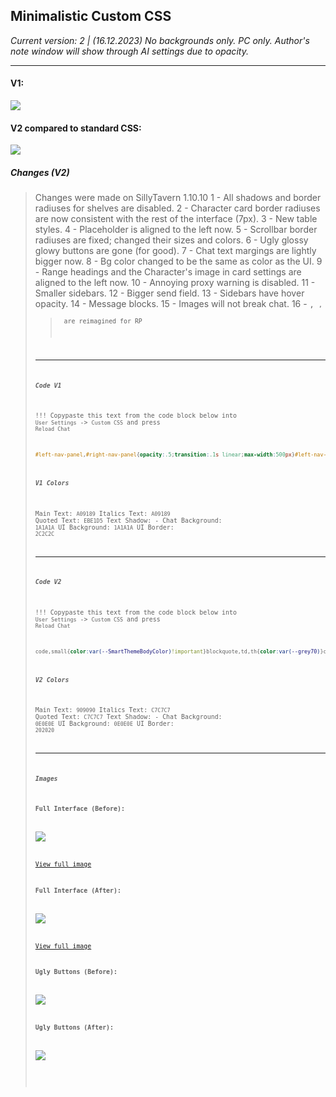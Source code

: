 ## Minimalistic Custom CSS
*Current version: 2 | (16.12.2023)*
*No backgrounds only. PC only. Author's note window will show through AI settings due to opacity.*
- - -
####
#### V1:
![](https://files.catbox.moe/587ecp.gif)

#### V2 compared to standard CSS:
![](https://files.catbox.moe/39bc63.gif)

##### **Changes (V2)**
> Changes were made on SillyTavern 1.10.10
1 - All shadows and border radiuses for shelves are disabled.
2 - Character card border radiuses are now consistent with the rest of the interface (7px).
3 - New table styles.
4 - Placeholder is aligned to the left now.
5 - Scrollbar border radiuses are fixed; changed their sizes and colors.
6 - Ugly glossy glowy buttons are gone (for good).
7 - Chat text margings are lightly bigger now.
8 - Bg color changed to be the same as color as the UI.
9 - Range headings and the Character's image in card settings are aligned to the left now.
10 - Annoying proxy warning is disabled.
11 - Smaller sidebars.
12 - Bigger send field. 
13 - Sidebars have hover opacity.
14 - Message blocks.
15 - Images will not break chat.
16 - <code>, <small>, <blockquote> are reimagined for RP

- - -

##### **Code V1**
!!! Copypaste this text from the code block below into `User Settings` -> `Custom CSS` and press `Reload Chat`
```css
#left-nav-panel,#right-nav-panel{opacity:.5;transition:.1s linear;max-width:500px}#left-nav-panel:hover,#right-nav-panel:hover{opacity:1;transition:.1s linear}.mes_text p,.range-block{margin-bottom:15px}#chat,#left-nav-panel,#quickReplyBar,#right-nav-panel,#send_form,#top-bar{border:0!important}#left-nav-panel{margin-top:0!important}#send_form{padding-bottom:15px!important;padding-top:15px!important}#quickReplyBar{padding-bottom:10px!important}table{background-color:var(--black30a);border-style:none}tr:nth-child(2n){background-color:var(--grey10)}th{background-color:#282828}td,th{border:1px solid #323232!important;color:var(--grey70)}#right-nav-panel,#top-bar,.drawer-content{box-shadow:none!important;border-radius:0}::-webkit-scrollbar{width:14px}::-webkit-scrollbar-thumb{background-color:#232323!important;border-radius:0;box-shadow:none}#send_textarea{color:var(--SmartThemeEmColor)!important}::placeholder{color:var(--SmartThemeBodyColor)!important;text-align:left!important}body.big-avatars .avatar img{border-radius:7px}.avatar img,.hotswapAvatar img{box-shadow:none!important}#extensions_settings .inline-drawer-toggle.inline-drawer-header,#extensions_settings2 .inline-drawer-toggle.inline-drawer-header,#user-settings-block h4,h4{background-image:none!important}body{background-color:var(--SmartThemeBlurTintColor)}.mes_text p{line-height:160%;font-size:15px}.range-block-title{text-align:left}body.big-avatars .avatar{align-items:start}#ReverseProxyWarningMessage{display:none!important}hr{background-image:none;background-color:var(--SmartThemeBorderColor);margin:15px 0}
```

##### **V1 Colors**
Main Text: `A09189`
Italics Text: `A09189`
Quoted Text: `EBE1D5`
Text Shadow: -
Chat Background: `1A1A1A`
UI Background: `1A1A1A`
UI Border: `2C2C2C`

- - -

##### **Code V2**
!!! Copypaste this text from the code block below into `User Settings` -> `Custom CSS` and press `Reload Chat`
```css
code,small{color:var(--SmartThemeBodyColor)!important}blockquote,td,th{color:var(--grey70)}code{background-color:#0f0f0f!important;line-height:130%}blockquote{border-radius:5px;border-left:0 solid!important}body,p,textarea{font-family:Noto Sans;font-style:normal;font-weight:400!important}.name_text,q{font-weight:500!important}#form_sheld{margin:0}body.big-avatars .avatar img{border:none!important}.name_text{color:var(--SmartThemeQuoteColor);font-size:15px}::selection{color:#000;background-color:grey}.swipe_left.fa-solid.fa-chevron-left,.swipe_right.fa-solid.fa-chevron-right{margin-bottom:14px}.swipe_right.fa-solid.fa-chevron-right{margin-right:7px}.mes.last_mes{padding-bottom:20px}#top-bar{background-color:#111!important}#send_form{background-color:#111;border-radius:0!important;padding-right:12px;padding-left:12px;padding-bottom:15px!important;padding-top:15px!important}.mes_text p{line-height:140%;font-size:15px}.mes_block{background-color:#151515;margin-left:14px;padding:18px 18px 0;border-radius:7px}#left-nav-panel,#right-nav-panel{opacity:.5;transition:.1s linear;max-width:500px}#left-nav-panel:hover,#right-nav-panel:hover{opacity:1;transition:.1s linear}.mes_text p,.range-block{margin-bottom:15px}#chat,#left-nav-panel,#quickReplyBar,#right-nav-panel,#send_form,#top-bar{border:0!important}#left-nav-panel{margin-top:0!important}#quickReplyBar{padding-bottom:10px!important}table{background-color:var(--black30a);border-style:none}tr:nth-child(2n){background-color:var(--grey10)}th{background-color:#282828}td,th{border:1px solid #323232!important}#right-nav-panel,#top-bar,.drawer-content{box-shadow:none!important;border-radius:0}::-webkit-scrollbar{width:14px}::-webkit-scrollbar-thumb{background-color:#202020!important;border-radius:0;box-shadow:none}#send_textarea{color:var(--SmartThemeEmColor)!important}::placeholder{color:var(--SmartThemeBodyColor)!important;text-align:left!important}body.big-avatars .avatar img{border-radius:7px}.avatar img,.hotswapAvatar img{box-shadow:none!important}#extensions_settings .inline-drawer-toggle.inline-drawer-header,#extensions_settings2 .inline-drawer-toggle.inline-drawer-header,#user-settings-block h4,h4{background-image:none!important}body{background-color:var(--SmartThemeBlurTintColor)}.range-block-title{text-align:left}body.big-avatars .avatar{align-items:start}#ReverseProxyWarningMessage{display:none!important}hr{background-image:none;background-color:var(--SmartThemeBorderColor);margin:20px 0;opacity:100%;height:2px}.mes_block img{width:100%;height:auto;border-radius:5px}
```

##### **V2 Colors**
Main Text: `909090`
Italics Text: `C7C7C7`
Quoted Text: `C7C7C7`
Text Shadow: -
Chat Background: `0E0E0E`
UI Background: `0E0E0E`
UI Border: `202020`

- - -

##### **Images**

**Full Interface (Before):**

![](https://files.catbox.moe/c42o13.png)

[View full image](https://files.catbox.moe/c42o13.png)

**Full Interface (After):**

![](https://files.catbox.moe/2910ja.png)

[View full image](https://files.catbox.moe/2910ja.png)

**Ugly Buttons (Before):**

![](https://files.catbox.moe/vh0xui.png)

**Ugly Buttons (After):**

![](https://files.catbox.moe/cu64sa.png)